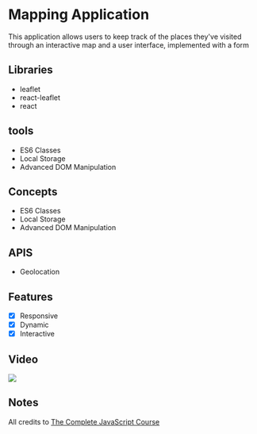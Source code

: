 # Mapping Application
This application allows users to keep track of the places they've visited through an interactive map and a user interface, implemented with a form

## Libraries
- leaflet
- react-leaflet
- react

## tools
- ES6 Classes
- Local Storage
- Advanced DOM Manipulation

## Concepts
- ES6 Classes
- Local Storage
- Advanced DOM Manipulation

## APIS
- Geolocation

## Features
- [x] Responsive
- [x] Dynamic
- [x] Interactive

## Video
<div>
    <a href="https://www.loom.com/share/a26a00e184904d8e925f00a9e5885534">
      <img style="max-width:300px;" src="https://cdn.loom.com/sessions/thumbnails/a26a00e184904d8e925f00a9e5885534-f32492216825386a-full-play.gif">
    </a>
  </div>

## Notes
All credits to <a href="https://www.udemy.com/course/the-complete-javascript-course/?couponCode=24T7MT123024">The Complete JavaScript Course 
